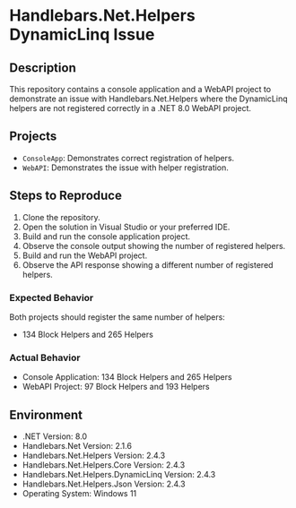 # Handlebars.Net.Helpers DynamicLinq Issue

## Description

This repository contains a console application and a WebAPI project to demonstrate an issue with Handlebars.Net.Helpers where the DynamicLinq helpers are not registered correctly in a .NET 8.0 WebAPI project.

## Projects

- `ConsoleApp`: Demonstrates correct registration of helpers.
- `WebAPI`: Demonstrates the issue with helper registration.

## Steps to Reproduce

1. Clone the repository.
2. Open the solution in Visual Studio or your preferred IDE.
3. Build and run the console application project.
4. Observe the console output showing the number of registered helpers.
5. Build and run the WebAPI project.
6. Observe the API response showing a different number of registered helpers.

### Expected Behavior
Both projects should register the same number of helpers:
- 134 Block Helpers and 265 Helpers

### Actual Behavior
- Console Application: 134 Block Helpers and 265 Helpers
- WebAPI Project: 97 Block Helpers and 193 Helpers

## Environment

- .NET Version: 8.0
- Handlebars.Net Version: 2.1.6
- Handlebars.Net.Helpers Version: 2.4.3
- Handlebars.Net.Helpers.Core Version: 2.4.3
- Handlebars.Net.Helpers.DynamicLinq Version: 2.4.3
- Handlebars.Net.Helpers.Json Version: 2.4.3
- Operating System: Windows 11
